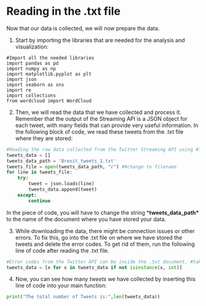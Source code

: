  <!--title={Reading in the .txt file }-->

<!--badges={Web Development:}-->

# Reading in the .txt file 

Now that our data is collected, we will now prepare the data.

1. Start by importing the libraries that are needed for the analysis and visualization:

```
#Import all the needed libraries
import pandas as pd
import numpy as np
import matplotlib.pyplot as plt
import json
import seaborn as sns
import re
import collections
from wordcloud import WordCloud
```

2. Then, we will read the data that we have collected and process it. Remember that the output of the Streaming API is a JSON object for each tweet, with many fields that can provide very useful information. In the following block of code, we read these tweets from the .txt file where they are stored:

```python
#Reading the raw data collected from the Twitter Streaming API using #Tweepy. 
tweets_data = []
tweets_data_path = 'Brexit_tweets_1.txt'
tweets_file = open(tweets_data_path, "r") ##change to filename
for line in tweets_file:
    try:
        tweet = json.loads(line)
        tweets_data.append(tweet)
    except:
        continue
```

In the piece of code, you will have to change the string ***tweets_data_path\*** to the name of the document where you have stored your data. 

3. While downloading the data, there might be connection issues or other errors. To fix this, go into the .txt file on where we have stored the tweets and delete the error codes. To get rid of them, run the following line of code after reading the .txt file.

```python
#Error codes from the Twitter API can be inside the .txt document, #take them off
tweets_data = [x for x in tweets_data if not isinstance(x, int)]
```

4. Now, you can see how many *tweets* we have collected by inserting this line of code into your main function:

```python
print("The total number of Tweets is:",len(tweets_data))
```